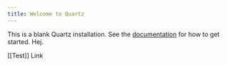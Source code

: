 ```yaml
---
title: Welcome to Quartz
---
```


This is a blank Quartz installation.
See the [documentation](https://quartz.jzhao.xyz) for how to get started. Hej.

[[Test]] Link 
